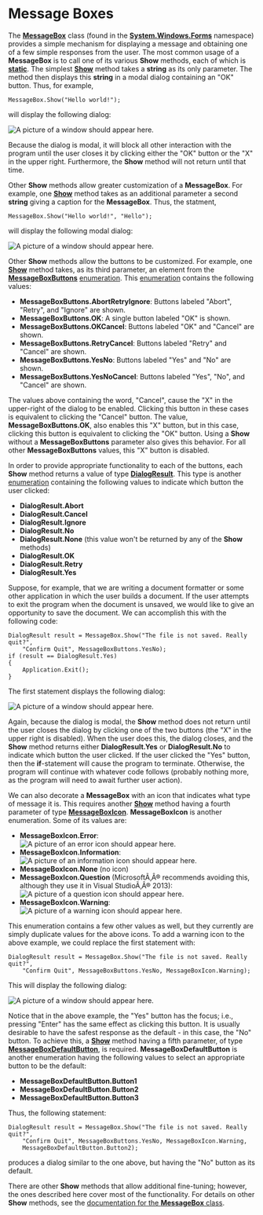 # **Message Box**es

The
[**MessageBox**](http://msdn.microsoft.com/en-us/library/system.windows.forms.messagebox\(v=vs.110\).aspx)
class (found in the
[**System.Windows.Forms**](http://msdn.microsoft.com/en-us/library/System.Windows.Forms\(v=vs.110\).aspx)
namespace) provides a simple mechanism for displaying a message and
obtaining one of a few simple responses from the user. The most common
usage of a **MessageBox** is to call one of its various **Show**
methods, each of which is
[**static**](/~rhowell/DataStructures/redirect/static-this). The
simplest
[**Show**](http://msdn.microsoft.com/en-us/library/519bytz3\(v=vs.110\).aspx)
method takes a **string** as its only parameter. The method then
displays this **string** in a modal dialog containing an "OK" button.
Thus, for example,

    MessageBox.Show("Hello world!");

will display the following dialog:

![A picture of a window should appear here.](simple-message-box.jpg)

Because the dialog is modal, it will block all other interaction with
the program until the user closes it by clicking either the "OK" button
or the "X" in the upper right. Furthermore, the **Show** method will not
return until that time.

Other **Show** methods allow greater customization of a **MessageBox**.
For example, one
[**Show**](http://msdn.microsoft.com/en-us/library/20stz12s\(v=vs.110\).aspx)
method takes as an additional parameter a second **string** giving a
caption for the **MessageBox**. Thus, the statment,

    MessageBox.Show("Hello world!", "Hello");

will display the following modal dialog:

![A picture of a window should appear
here.](message-box-with-caption.jpg)

Other **Show** methods allow the buttons to be customized. For example,
one
[**Show**](http://msdn.microsoft.com/en-us/library/0x49kd7z\(v=vs.110\).aspx)
method takes, as its third parameter, an element from the
[**MessageBoxButtons**](http://msdn.microsoft.com/en-us/library/system.windows.forms.messageboxbuttons\(v=vs.110\).aspx)
[enumeration](/~rhowell/DataStructures/redirect/enumerations). This
[enumeration](/~rhowell/DataStructures/redirect/enumerations) contains
the following values:

  - **MessageBoxButtons.AbortRetryIgnore**: Buttons labeled "Abort",
    "Retry", and "Ignore" are shown.
  - **MessageBoxButtons.OK**: A single button labeled "OK" is shown.
  - **MessageBoxButtons.OKCancel**: Buttons labeled "OK" and "Cancel"
    are shown.
  - **MessageBoxButtons.RetryCancel**: Buttons labeled "Retry" and
    "Cancel" are shown.
  - **MessageBoxButtons.YesNo**: Buttons labeled "Yes" and "No" are
    shown.
  - **MessageBoxButtons.YesNoCancel**: Buttons labeled "Yes", "No", and
    "Cancel" are shown.

The values above containing the word, "Cancel", cause the "X" in the
upper-right of the dialog to be enabled. Clicking this button in these
cases is equivalent to clicking the "Cancel" button. The value,
**MessageBoxButtons.OK**, also enables this "X" button, but in this
case, clicking this button is equivalent to clicking the "OK" button.
Using a **Show** without a **MessageBoxButtons** parameter also gives
this behavior. For all other **MessageBoxButtons** values, this "X"
button is disabled.

In order to provide appropriate functionality to each of the buttons,
each **Show** method returns a value of type
[**DialogResult**](http://msdn.microsoft.com/en-us/library/system.windows.forms.dialogresult\(v=vs.110\).aspx).
This type is another
[enumeration](/~rhowell/DataStructures/redirect/enumerations) containing
the following values to indicate which button the user clicked:

  - **DialogResult.Abort**
  - **DialogResult.Cancel**
  - **DialogResult.Ignore**
  - **DialogResult.No**
  - **DialogResult.None** (this value won't be returned by any of the
    **Show** methods)
  - **DialogResult.OK**
  - **DialogResult.Retry**
  - **DialogResult.Yes**

Suppose, for example, that we are writing a document formatter or some
other application in which the user builds a document. If the user
attempts to exit the program when the document is unsaved, we would like
to give an opportunity to save the document. We can accomplish this with
the following code:

    DialogResult result = MessageBox.Show("The file is not saved. Really quit?", 
        "Confirm Quit", MessageBoxButtons.YesNo);
    if (result == DialogResult.Yes)
    {
        Application.Exit();
    }

The first statement displays the following dialog:

![A picture of a window should appear
here.](message-box-with-buttons.jpg)

Again, because the dialog is modal, the **Show** method does not return
until the user closes the dialog by clicking one of the two buttons (the
"X" in the upper right is disabled). When the user does this, the dialog
closes, and the **Show** method returns either **DialogResult.Yes** or
**DialogResult.No** to indicate which button the user clicked. If the
user clicked the "Yes" button, then the **if**-statement will cause the
program to terminate. Otherwise, the program will continue with whatever
code follows (probably nothing more, as the program will need to await
further user action).

We can also decorate a **MessageBox** with an icon that indicates what
type of message it is. This requires another
[**Show**](http://msdn.microsoft.com/en-us/library/365dky5y\(v=vs.110\).aspx)
method having a fourth parameter of type
[**MessageBoxIcon**](http://msdn.microsoft.com/en-us/library/system.windows.forms.messageboxicon\(v=vs.110\).aspx).
**MessageBoxIcon** is another enumeration. Some of its values are:

  - **MessageBoxIcon.Error**:  
    ![A picture of an error icon should appear here.](error-icon.jpg)
  - **MessageBoxIcon.Information**:  
    ![A picture of an information icon should appear
    here.](information-icon.jpg)
  - **MessageBoxIcon.None** (no icon)
  - **MessageBoxIcon.Question** (MicrosoftÃ‚Â® recommends avoiding this,
    although they use it in Visual StudioÃ‚Â® 2013):  
    ![A picture of a question icon should appear
    here.](question-icon.jpg)
  - **MessageBoxIcon.Warning**:  
    ![A picture of a warning icon should appear here.](warning-icon.jpg)

This enumeration contains a few other values as well, but they currently
are simply duplicate values for the above icons. To add a warning icon
to the above example, we could replace the first statement with:

    DialogResult result = MessageBox.Show("The file is not saved. Really quit?", 
        "Confirm Quit", MessageBoxButtons.YesNo, MessageBoxIcon.Warning);

This will display the following dialog:

![A picture of a window should appear here.](message-box-with-icon.jpg)

Notice that in the above example, the "Yes" button has the focus; i.e.,
pressing "Enter" has the same effect as clicking this button. It is
usually desirable to have the safest response as the default - in this
case, the "No" button. To achieve this, a
[**Show**](http://msdn.microsoft.com/en-us/library/ctd56yay\(v=vs.110\).aspx)
method having a fifth parameter, of type
[**MessageBoxDefaultButton**](http://msdn.microsoft.com/en-us/library/system.windows.forms.messageboxdefaultbutton\(v=vs.110\).aspx),
is required. **MessageBoxDefaultButton** is another enumeration having
the following values to select an appropriate button to be the default:

  - **MessageBoxDefaultButton.Button1**
  - **MessageBoxDefaultButton.Button2**
  - **MessageBoxDefaultButton.Button3**

Thus, the following statement:

    DialogResult result = MessageBox.Show("The file is not saved. Really quit?", 
        "Confirm Quit", MessageBoxButtons.YesNo, MessageBoxIcon.Warning,
        MessageBoxDefaultButton.Button2);

produces a dialog similar to the one above, but having the "No" button
as its default.

There are other **Show** methods that allow additional fine-tuning;
however, the ones described here cover most of the functionality. For
details on other **Show** methods, see the [documentation for the
**MessageBox**
class](http://msdn.microsoft.com/en-us/library/system.windows.forms.messagebox\(v=vs.110\).aspx).
